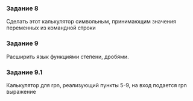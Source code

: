 
### Задание 8
Сделать этот калькулятор символьным, принимающим значения переменных из командной строки

### Задание 9
Расширить язык функциями степени, дробями.

### Задание 9.1
Калькулятор для rpn, реализующий пункты 5-9, на вход подается rpn выражение
